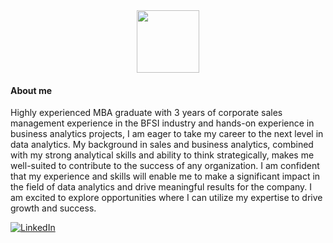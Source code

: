 <div id="header" align="center">
  <img src="https://media.giphy.com/media/M9gbBd9nbDrOTu1Mqx/giphy.gif" width="100"/>
</div>

#### About me
Highly experienced MBA graduate with 3 years of corporate sales management experience in the BFSI industry and hands-on experience in business analytics projects, I am eager to take my career to the next level in data analytics. My background in sales and business analytics, combined with my strong analytical skills and ability to think strategically, makes me well-suited to contribute to the success of any organization. I am confident that my experience and skills will enable me to make a significant impact in the field of data analytics and drive meaningful results for the company. I am excited to explore opportunities where I can utilize my expertise to drive growth and success.


[![LinkedIn](https://img.shields.io/badge/LinkedIn-%230077B5.svg?logo=linkedin&logoColor=white)](https://www.linkedin.com/in/jaimo-jerome-270716211/) 



